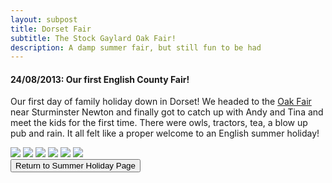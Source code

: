 ```yaml
---
layout: subpost
title: Dorset Fair
subtitle: The Stock Gaylard Oak Fair!
description: A damp summer fair, but still fun to be had
---
```


<h4>24/08/2013: Our first English County Fair!</h4>

Our first day of family holiday down in Dorset! We headed to the <a target="_blank" href="http://www.stockgaylard.com/the-oak-fair.asp">Oak Fair</a> near Sturminster Newton and finally got to catch up with Andy and Tina and meet the kids for the first time.
There were owls, tractors, tea, a blow up pub and rain. It all felt like a proper welcome to an English summer holiday!

<img src="https://adventuresofthetravellingtwins.com/Photos/2013-08-24-DorsetFair/day11-min.JPG" class="image1">
<img src="https://adventuresofthetravellingtwins.com/Photos/2013-08-24-DorsetFair/day12-min.JPG" class="image1">
<img src="https://adventuresofthetravellingtwins.com/Photos/2013-08-24-DorsetFair/day13-min.JPG" class="image1">
<img src="https://adventuresofthetravellingtwins.com/Photos/2013-08-24-DorsetFair/day14-min.JPG" class="image1">
<img src="https://adventuresofthetravellingtwins.com/Photos/2013-08-24-DorsetFair/day15-min.JPG" class="image1">
<img src="https://adventuresofthetravellingtwins.com/Photos/2013-08-24-DorsetFair/day16-min.JPG" class="image1">

<div class="wrapper">
  <input type="button" class="button" value="Return to Summer Holiday Page" onclick="self.close()">
</div>
